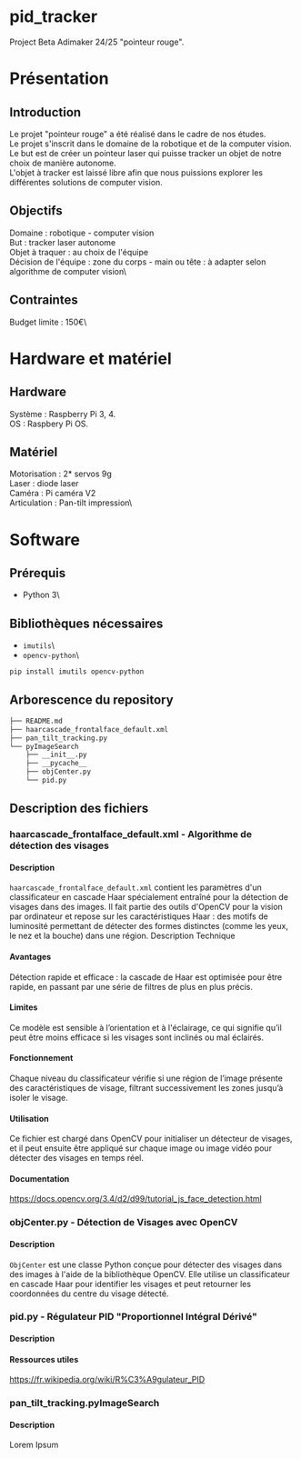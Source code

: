 # pid_tracker
Project Beta Adimaker 24/25 "pointeur rouge".

# Présentation

## Introduction
Le projet "pointeur rouge" a été réalisé dans le cadre de nos études.\
Le projet s'inscrit dans le domaine de la robotique et de la computer vision.\
Le but est de créer un pointeur laser qui puisse tracker un objet de notre choix
de manière autonome.\
L'objet à tracker est laissé libre afin que nous puissions explorer les
différentes solutions de computer vision.

## Objectifs
Domaine : robotique - computer vision\
But : tracker laser autonome\
Objet à traquer : au choix de l'équipe\
Décision de l'équipe : zone du corps - main ou tête : à adapter selon algorithme
de computer vision\

## Contraintes
Budget limite : 150€\

# Hardware et matériel

## Hardware
Système : Raspberry Pi 3, 4.\
OS : Raspbery Pi OS.

## Matériel
Motorisation : 2* servos 9g\
Laser : diode laser\
Caméra : Pi caméra V2\
Articulation : Pan-tilt impression\

# Software

## Prérequis
- Python 3\

## Bibliothèques nécessaires
- `imutils`\
- `opencv-python`\
 
```bash
pip install imutils opencv-python
```

## Arborescence du repository
```bash
├── README.md
├── haarcascade_frontalface_default.xml
├── pan_tilt_tracking.py
└── pyImageSearch
    ├── __init__.py
    ├── __pycache__
    ├── objCenter.py
    └── pid.py
```

## Description des fichiers

### haarcascade_frontalface_default.xml - Algorithme de détection des visages
#### Description
`haarcascade_frontalface_default.xml` contient les paramètres d'un classificateur en cascade Haar spécialement entraîné pour la détection de visages dans des images. Il fait partie des outils d'OpenCV pour la vision par ordinateur et repose sur les caractéristiques Haar : des motifs de luminosité permettant de détecter des formes distinctes (comme les yeux, le nez et la bouche) dans une région.
Description Technique

#### Avantages
Détection rapide et efficace : la cascade de Haar est optimisée pour être rapide, en passant par une série de filtres de plus en plus précis.

#### Limites
Ce modèle est sensible à l’orientation et à l'éclairage, ce qui signifie qu’il peut être moins efficace si les visages sont inclinés ou mal éclairés.

#### Fonctionnement
Chaque niveau du classificateur vérifie si une région de l’image présente des caractéristiques de visage, filtrant successivement les zones jusqu’à isoler le visage.

#### Utilisation
Ce fichier est chargé dans OpenCV pour initialiser un détecteur de visages, et il peut ensuite être appliqué sur chaque image ou image vidéo pour détecter des visages en temps réel.

#### Documentation
https://docs.opencv.org/3.4/d2/d99/tutorial_js_face_detection.html

### objCenter.py - Détection de Visages avec OpenCV
#### Description
`ObjCenter` est une classe Python conçue pour détecter des visages dans des images à l'aide de la bibliothèque OpenCV. Elle utilise un classificateur en cascade Haar pour identifier les visages et peut retourner les coordonnées du centre du visage détecté.

### pid.py - Régulateur PID "Proportionnel Intégral Dérivé"
#### Description

#### Ressources utiles
https://fr.wikipedia.org/wiki/R%C3%A9gulateur_PID

### pan_tilt_tracking.pyImageSearch
#### Description
Lorem Ipsum
